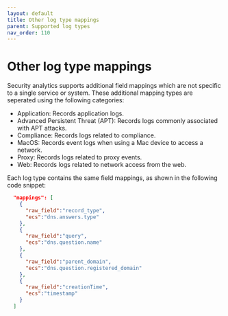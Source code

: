 ```yaml
---
layout: default
title: Other log type mappings
parent: Supported log types
nav_order: 110
---
```


# Other log type mappings

Security analytics supports additional field mappings which are not specific to a single service or system. These additional mapping types are seperated using the following categories: 

- Application: Records application logs.
- Advanced Persistent Threat (APT): Records logs commonly associated with APT attacks.
- Compliance: Records logs related to compliance.
- MacOS: Records event logs when using a Mac device to access a network.
- Proxy: Records logs related to proxy events.
- Web: Records logs related to network access from the web.

Each log type contains the same field mappings, as shown in the following code snippet:

```json
  "mappings": [
    {
      "raw_field":"record_type",
      "ecs":"dns.answers.type"
    },
    {
      "raw_field":"query",
      "ecs":"dns.question.name"
    },
    {
      "raw_field":"parent_domain",
      "ecs":"dns.question.registered_domain"
    },
    {
      "raw_field":"creationTime",
      "ecs":"timestamp"
    }
  ]
```